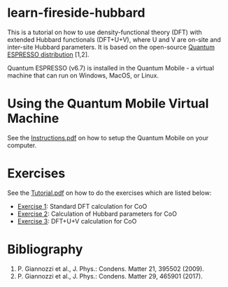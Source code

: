 # learn-fireside-hubbard

This is a tutorial on how to use density-functional theory (DFT) with extended Hubbard functionals (DFT+U+V), where U and V are on-site and inter-site Hubbard parameters. It is based on the open-source [Quantum ESPRESSO distribution](https://www.quantum-espresso.org/) [1,2].

Quantum ESPRESSO (v6.7) is installed in the Quantum Mobile - a virtual machine that can run on Windows, MacOS, or Linux.

# Using the Quantum Mobile Virtual Machine

See the [Instructions.pdf](https://github.com/materialscloud-org/learn-fireside-hubbard/blob/main/Instructions.pdf) on how to setup the Quantum Mobile on your computer.

# Exercises

See the [Tutorial.pdf](https://github.com/materialscloud-org/learn-fireside-hubbard/blob/main/Tutorial.pdf) on how to do the exercises which are listed below:

 - [Exercise 1](1_DFT): Standard DFT calculation for CoO
 - [Exercise 2](2_Hubbard_parameters): Calculation of Hubbard parameters for CoO
 - [Exercise 3](2_DFT+U+V): DFT+U+V calculation for CoO

# Bibliography
1. P. Giannozzi et al., J. Phys.: Condens. Matter 21, 395502 (2009).
2. P. Giannozzi et al., J. Phys.: Condens. Matter 29, 465901 (2017).
